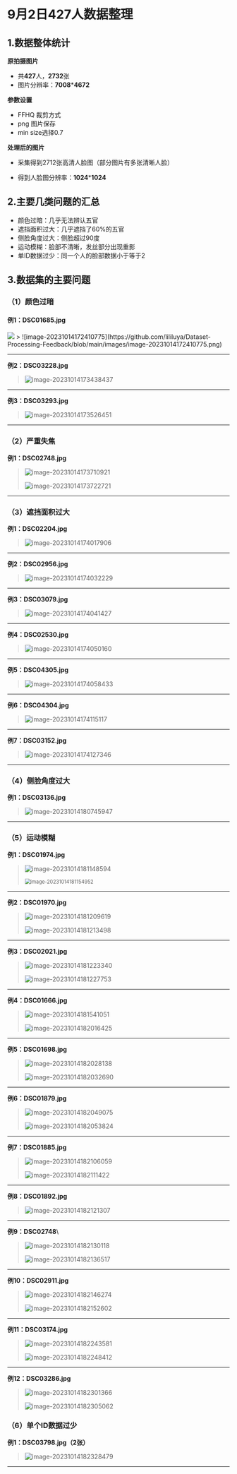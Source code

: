 # 9月2日427人数据整理

## 1.数据整体统计

**原拍摄图片**

+ 共**427**人，**2732**张
+ 图片分辨率：**7008*****4672**

**参数设置**

+ FFHQ 裁剪方式
+ png 图片保存
+ min size选择0.7

**处理后的图片**

+ 采集得到2712张高清人脸图（部分图片有多张清晰人脸）

+ 得到人脸图分辨率：**1024*****1024**

## 2.主要几类问题的汇总

+ 颜色过暗：几乎无法辨认五官
+ 遮挡面积过大：几乎遮挡了60%的五官
+ 侧脸角度过大：侧脸超过90度
+ 运动模糊：脸部不清晰，发丝部分出现重影
+ 单ID数据过少：同一个人的脸部数据小于等于2

## 3.数据集的主要问题

### （1）颜色过暗

#### **例1：DSC01685.jpg** 

<img src="./images/image-20231014172410775.png"/>
> ![image-20231014172410775](https://github.com/lililuya/Dataset-Processing-Feedback/blob/main/images/image-20231014172410775.png)

---



**例2：DSC03228.jpg**

> ![image-20231014173438437](./images/image-20231014173438437.png)

---



**例3：DSC03293.jpg**

> ![image-20231014173526451](./images/image-20231014173526451.png)

---



### **（2）严重失焦**

**例1：DSC02748.jpg**

> ![image-20231014173710921](./images/image-20231014173710921.png)
>
> ![image-20231014173722721](./images/image-20231014173722721.png)

----



### **（3）遮挡面积过大**   

  **例1：DSC02204.jpg**

> ![image-20231014174017906](./images/image-20231014174017906.png)

---



**例2：DSC02956.jpg**

> ![image-20231014174032229](./images/image-20231014174032229.png)

---



**例3：DSC03079.jpg**

> ![image-20231014174041427](./images/image-20231014174041427.png)

---



**例4：DSC02530.jpg**

> ![image-20231014174050160](./images/image-20231014174050160.png)

---



**例5：DSC04305.jpg**

> ![image-20231014174058433](./images/image-20231014174058433.png)

---



**例6：DSC04304.jpg**

> ![image-20231014174115117](./images/image-20231014174115117.png)

----



**例7：DSC03152.jpg**

> ![image-20231014174127346](./images/image-20231014174127346.png)

---



### **（4）侧脸角度过大**

**例1：DSC03136.jpg**

> ![image-20231014180745947](./images/image-20231014180745947.png)

---



### **（5）运动模糊**

**例1：DSC01974.jpg**

> ![image-20231014181148594](./images/image-20231014181148594.png)
>
> <img src="./images/image-20231014181154952.png" alt="image-20231014181154952" style="zoom: 80%;" />

---



 **例2：DSC01970.jpg**

> ![image-20231014181209619](./images/image-20231014181209619.png)
>
> ![image-20231014181213498](./images/image-20231014181213498.png)

---



  **例3：DSC02021.jpg**

> ![image-20231014181223340](./images/image-20231014181223340.png)
>
> ![image-20231014181227753](./images/image-20231014181227753.png)

---



**例4：DSC01666.jpg**

> ![image-20231014181541051](./images/image-20231014181541051.png)
>
> ![image-20231014182016425](./images/image-20231014182016425.png)

---



**例5：DSC01698.jpg**

> ![image-20231014182028138](./images/image-20231014182028138.png)
>
> ![image-20231014182032690](./images/image-20231014182032690.png)

---



**例6：DSC01879.jpg**

> ![image-20231014182049075](./images/image-20231014182049075.png)
>
> ![image-20231014182053824](./images/image-20231014182053824.png)

---



**例7：DSC01885.jpg**

> ![image-20231014182106059](./images/image-20231014182106059.png)
>
> ![image-20231014182111422](./images/image-20231014182111422.png)

---



**例8：DSC01892.jpg**

> ![image-20231014182121307](./images/image-20231014182121307.png)

---



**例9：DSC02748**\

> ![image-20231014182130118](./images/image-20231014182130118.png)
>
> ![image-20231014182136517](./images/image-20231014182136517.png)

---



**例10：DSC02911.jpg**

> ![image-20231014182146274](./images/image-20231014182146274.png)
>
> ![image-20231014182152602](./images/image-20231014182152602.png)

---



**例11：DSC03174.jpg**

> ![image-20231014182243581](./images/image-20231014182243581.png)
>
> ![image-20231014182248412](./images/image-20231014182248412.png)

---



**例12：DSC03286.jpg**

> ![image-20231014182301366](./images/image-20231014182301366.png)
>
> ![image-20231014182305062](./images/image-20231014182305062.png)

### **（6）单个ID数据过少**

**例1：DSC03798.jpg（2张）**

> ![image-20231014182328479](./images/image-20231014182328479.png)

---

